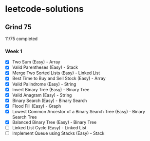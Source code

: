# leetcode-solutions

## Grind 75

11/75 completed

### Week 1

- [x] Two Sum (Easy) - Array
- [x] Valid Parentheses (Easy) - Stack
- [x] Merge Two Sorted Lists (Easy) - Linked List
- [x] Best Time to Buy and Sell Stock (Easy) - Array
- [x] Valid Palindrome (Easy) - String
- [x] Invert Binary Tree (Easy) - Binary Tree
- [x] Valid Anagram (Easy) - String
- [x] Binary Search (Easy) - Binary Search
- [x] Flood Fill (Easy) - Graph
- [x] Lowest Common Ancestor of a Binary Search Tree (Easy) - Binary Search Tree
- [x] Balanced Binary Tree (Easy) - Binary Tree
- [ ] Linked List Cycle (Easy) - Linked List
- [ ] Implement Queue using Stacks (Easy) - Stack
